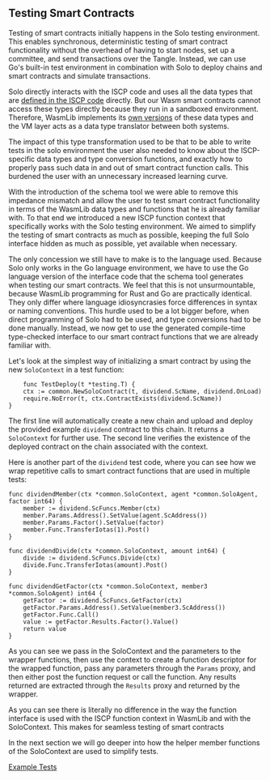 ## Testing Smart Contracts

Testing of smart contracts initially happens in the Solo testing environment. This enables
synchronous, deterministic testing of smart contract functionality without the overhead of
having to start nodes, set up a committee, and send transactions over the Tangle. Instead,
we can use Go's built-in test environment in combination with Solo to deploy chains and
smart contracts and simulate transactions.

Solo directly interacts with the ISCP code and uses all the data types that are 
[defined in the ISCP code](https://github.com/iotaledger/wasp/blob/develop/documentation/docs/misc/coretypes.md) directly. But our Wasm smart contracts cannot access these types directly
because they run in a sandboxed environment. Therefore, WasmLib implements its
[own versions](types.md) of these data types and the VM layer acts as a data type
translator between both systems.

The impact of this type transformation used to be that to be able to write tests in the
solo environment the user also needed to know about the ISCP-specific data types and type
conversion functions, and exactly how to properly pass such data in and out of smart
contract function calls. This burdened the user with an unnecessary increased learning
curve.

With the introduction of the schema tool we were able to remove this impedance mismatch
and allow the user to test smart contract functionality in terms of the WasmLib data types
and functions that he is already familiar with. To that end we introduced a new ISCP
function context that specifically works with the Solo testing environment. We aimed to
simplify the testing of smart contracts as much as possible, keeping the full Solo
interface hidden as much as possible, yet available when necessary.

The only concession we still have to make is to the language used. Because Solo only works
in the Go language environment, we have to use the Go language version of the interface
code that the schema tool generates when testing our smart contracts. We feel that this is
not unsurmountable, because WasmLib programming for Rust and Go are practically identical.
They only differ where language idiosyncrasies force differences in syntax or naming
conventions. This hurdle used to be a lot bigger before, when direct programming of Solo
had to be used, and type conversions had to be done manually. Instead, we now get to use
the generated compile-time type-checked interface to our smart contract functions that we
are already familiar with.

Let's look at the simplest way of initializing a smart contract by using the new
`SoloContext` in a test function:

```golang
    func TestDeploy(t *testing.T) {
    ctx := common.NewSoloContract(t, dividend.ScName, dividend.OnLoad)
    require.NoError(t, ctx.ContractExists(dividend.ScName))
}
```

The first line will automatically create a new chain and upload and deploy the provided
example `dividend` contract to this chain. It returns a `SoloContext` for further use. The
second line verifies the existence of the deployed contract on the chain associated with
the context.

Here is another part of the `dividend` test code, where you can see how we wrap repetitive
calls to smart contract functions that are used in multiple tests:

```golang
func dividendMember(ctx *common.SoloContext, agent *common.SoloAgent, factor int64) {
    member := dividend.ScFuncs.Member(ctx)
    member.Params.Address().SetValue(agent.ScAddress())
    member.Params.Factor().SetValue(factor)
    member.Func.TransferIotas(1).Post()
}

func dividendDivide(ctx *common.SoloContext, amount int64) {
    divide := dividend.ScFuncs.Divide(ctx)
    divide.Func.TransferIotas(amount).Post()
}

func dividendGetFactor(ctx *common.SoloContext, member3 *common.SoloAgent) int64 {
    getFactor := dividend.ScFuncs.GetFactor(ctx)
    getFactor.Params.Address().SetValue(member3.ScAddress())
    getFactor.Func.Call()
    value := getFactor.Results.Factor().Value()
    return value
}
```

As you can see we pass in the SoloContext and the parameters to the wrapper functions,
then use the context to create a function descriptor for the wrapped function, pass any
parameters through the `Params` proxy, and then either post the function request or call
the function. Any results returned are extracted through the `Results` proxy and returned
by the wrapper.

As you can see there is literally no difference in the way the function interface is used
with the ISCP function context in WasmLib and with the SoloContext. This makes for
seamless testing of smart contracts

In the next section we will go deeper into how the helper member functions of the 
SoloContext are used to simplify tests.

[Example Tests](examples.md)
